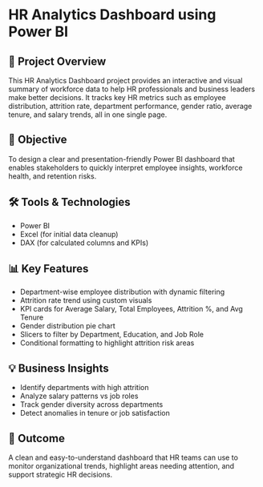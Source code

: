 # HR Analytics Dashboard using Power BI

## 📌 Project Overview

This HR Analytics Dashboard project provides an interactive and visual summary of workforce data to help HR professionals and business leaders make better decisions. It tracks key HR metrics such as employee distribution, attrition rate, department performance, gender ratio, average tenure, and salary trends, all in one single page.

## 🎯 Objective

To design a clear and presentation-friendly Power BI dashboard that enables stakeholders to quickly interpret employee insights, workforce health, and retention risks.

## 🛠️ Tools & Technologies

* Power BI
* Excel (for initial data cleanup)
* DAX (for calculated columns and KPIs)

## 📊 Key Features

* Department-wise employee distribution with dynamic filtering
* Attrition rate trend using custom visuals
* KPI cards for Average Salary, Total Employees, Attrition %, and Avg Tenure
* Gender distribution pie chart
* Slicers to filter by Department, Education, and Job Role
* Conditional formatting to highlight attrition risk areas

## 💡 Business Insights

* Identify departments with high attrition
* Analyze salary patterns vs job roles
* Track gender diversity across departments
* Detect anomalies in tenure or job satisfaction

## 🎯 Outcome

A clean and easy-to-understand dashboard that HR teams can use to monitor organizational trends, highlight areas needing attention, and support strategic HR decisions.
